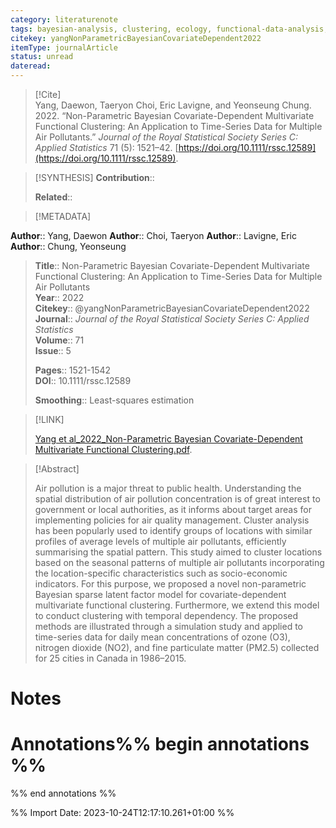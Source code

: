 ```yaml
---
category: literaturenote
tags: bayesian-analysis, clustering, ecology, functional-data-analysis, multivariate-functional-data
citekey: yangNonParametricBayesianCovariateDependent2022
itemType: journalArticle
status: unread  
dateread:  
---
```


> [!Cite]  
> Yang, Daewon, Taeryon Choi, Eric Lavigne, and Yeonseung Chung. 2022. “Non-Parametric Bayesian Covariate-Dependent Multivariate Functional Clustering: An Application to Time-Series Data for Multiple Air Pollutants.” _Journal of the Royal Statistical Society Series C: Applied Statistics_ 71 (5): 1521–42. [https://doi.org/10.1111/rssc.12589](https://doi.org/10.1111/rssc.12589).

> [!SYNTHESIS] 
>**Contribution**::
>
>**Related**:: 
>

> [!METADATA]  
>
**Author**:: Yang, Daewon
**Author**:: Choi, Taeryon
**Author**:: Lavigne, Eric
**Author**:: Chung, Yeonseung<br>
> **Title**:: Non-Parametric Bayesian Covariate-Dependent Multivariate Functional Clustering: An Application to Time-Series Data for Multiple Air Pollutants    
> **Year**:: 2022     
> **Citekey**:: @yangNonParametricBayesianCovariateDependent2022    
>**Journal**:: *Journal of the Royal Statistical Society Series C: Applied Statistics*    
>**Volume**:: 71    
>**Issue**:: 5     
>    
>    
>     
> **Pages**:: 1521-1542    
>**DOI**:: 10.1111/rssc.12589    
>
>**Smoothing**:: Least-squares estimation

> [!LINK] 
>
> [Yang et al_2022_Non-Parametric Bayesian Covariate-Dependent Multivariate Functional Clustering.pdf](file:///Users/steven/Library/CloudStorage/GoogleDrive-steven.golovkine@ul.ie/My%20Drive/bibliography/Journal%20of%20the%20Royal%20Statistical%20Society%20Series%20C%20Applied%20Statistics/2022/Yang%20et%20al_2022_Non-Parametric%20Bayesian%20Covariate-Dependent%20Multivariate%20Functional%20Clustering.pdf).

>[!Abstract]
>
>Air pollution is a major threat to public health. Understanding the spatial distribution of air pollution concentration is of great interest to government or local authorities, as it informs about target areas for implementing policies for air quality management. Cluster analysis has been popularly used to identify groups of locations with similar profiles of average levels of multiple air pollutants, efficiently summarising the spatial pattern. This study aimed to cluster locations based on the seasonal patterns of multiple air pollutants incorporating the location-specific characteristics such as socio-economic indicators. For this purpose, we proposed a novel non-parametric Bayesian sparse latent factor model for covariate-dependent multivariate functional clustering. Furthermore, we extend this model to conduct clustering with temporal dependency. The proposed methods are illustrated through a simulation study and applied to time-series data for daily mean concentrations of ozone (O3), nitrogen dioxide (NO2), and fine particulate matter (PM2.5) collected for 25 cities in Canada in 1986–2015.
>>


# Notes<br>
# Annotations%% begin annotations %%  
 
  
%% end annotations %%

%% Import Date: 2023-10-24T12:17:10.261+01:00 %%
